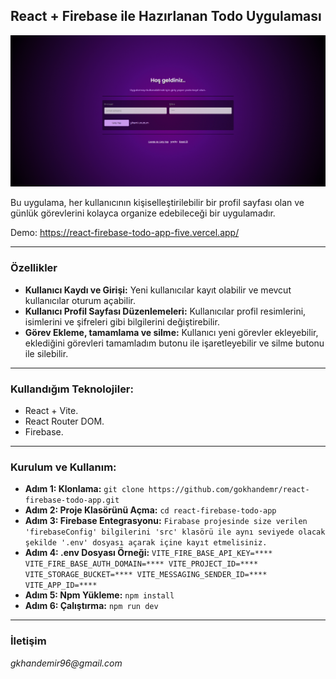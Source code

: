 ## React + Firebase ile Hazırlanan Todo Uygulaması

![Todo App](./images.gif)

Bu uygulama, her kullanıcının kişiselleştirilebilir bir profil sayfası olan ve günlük görevlerini kolayca organize edebileceği bir uygulamadır.

Demo: https://react-firebase-todo-app-five.vercel.app/

---

### Özellikler

- **Kullanıcı Kaydı ve Girişi:** Yeni kullanıcılar kayıt olabilir ve mevcut kullanıcılar oturum açabilir.
- **Kullanıcı Profil Sayfası Düzenlemeleri:** Kullanıcılar profil resimlerini, isimlerini ve şifreleri gibi bilgilerini değiştirebilir.
- **Görev Ekleme, tamamlama ve silme:** Kullanıcı yeni görevler ekleyebilir, eklediğini görevleri tamamladım butonu ile işaretleyebilir ve silme butonu ile silebilir.

---

### Kullandığım Teknolojiler:

- React + Vite.
- React Router DOM.
- Firebase.

---

### Kurulum ve Kullanım:

- **Adım 1: Klonlama:** `git clone https://github.com/gokhandemr/react-firebase-todo-app.git`
- **Adım 2: Proje Klasörünü Açma:** `cd react-firebase-todo-app`
- **Adım 3: Firebase Entegrasyonu:** `Firabase projesinde size verilen 'firebaseConfig' bilgilerini 'src' klasörü ile aynı seviyede olacak şekilde '.env' dosyası açarak içine kayıt etmelisiniz.`
- **Adım 4: .env Dosyası Örneği:** `VITE_FIRE_BASE_API_KEY=**** VITE_FIRE_BASE_AUTH_DOMAIN=**** VITE_PROJECT_ID=**** VITE_STORAGE_BUCKET=**** VITE_MESSAGING_SENDER_ID=**** VITE_APP_ID=****`
- **Adım 5: Npm Yükleme:** `npm install`
- **Adım 6: Çalıştırma:** `npm run dev`

---

### İletişim

_gkhandemir96@gmail.com_
